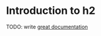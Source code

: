 # Introduction to h2

TODO: write [great documentation](http://jacobian.org/writing/what-to-write/)

